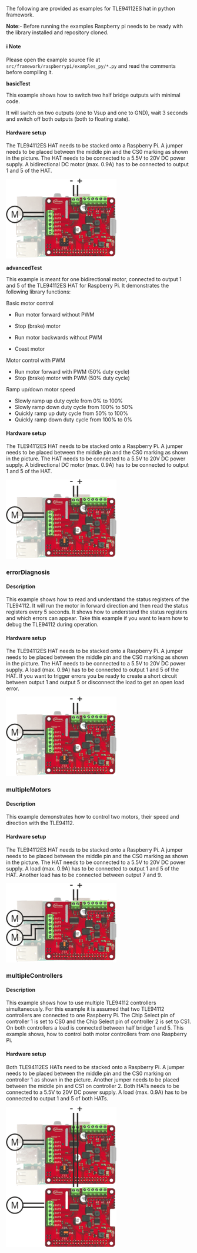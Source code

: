 The following are provided as examples for TLE94112ES hat in python framework.

**Note**:- Before running the examples Raspberry pi needs to be ready with the library installed and repository cloned.

#### :information_source: Note
Please open the example source file at `src/framework/raspberrypi/examples_py/*.py` and read the comments before compiling it.

**basicTest**

This example shows how to switch two half bridge outputs with minimal code.

It will switch on two outputs (one to Vsup and one to GND), wait 3 seconds and switch off both outputs (both to floating state).

#### Hardware setup

The TLE94112ES HAT needs to be stacked onto a Raspberry Pi. A jumper needs to be placed between the middle pin and the CS0 marking as shown in the picture. The HAT needs to be connected to a 5.5V to 20V DC power supply. A bidirectional DC motor (max. 0.9A) has to be connected to output 1 and 5 of the HAT.

<img src="img/basicTest-hw-setup.png" style="max-width:100%;" width="300">


**advancedTest**

This example is meant for one bidirectional motor, connected to
output 1 and 5 of the TLE94112ES HAT for Raspberry Pi.
It demonstrates the following library functions:

Basic motor control

 * Run motor forward without PWM

 * Stop (brake) motor
 * Run motor backwards without PWM
* Coast motor
  
Motor control with PWM
* Run motor forward with PWM (50% duty cycle)
* Stop (brake) motor with PWM (50% duty cycle)

Ramp up/down motor speed
- Slowly ramp up duty cycle from 0% to 100%
- Slowly ramp down duty cycle from 100% to 50%
- Quickly ramp up duty cycle from 50% to 100%
 - Quickly ramp down duty cycle from 100% to 0%
 
#### Hardware setup

The TLE94112ES HAT needs to be stacked onto a Raspberry Pi. A jumper needs to be placed between the middle pin and the CS0 marking as shown in the picture. The HAT needs to be connected to a 5.5V to 20V DC power supply. A bidirectional DC motor (max. 0.9A) has to be connected to output 1 and 5 of the HAT.

<img src="img/basicTest-hw-setup.png" style="max-width:100%;" width="300">

### errorDiagnosis

#### Description
This example shows how to read and understand the status registers of the TLE94112. It will run the motor in forward direction and then read the status registers every 5 seconds. It shows how to understand the status registers and which errors can appear. Take this example if you want to learn how to debug the TLE94112 during operation.

#### Hardware setup

The TLE94112ES HAT needs to be stacked onto a Raspberry Pi. A jumper needs to be placed between the middle pin and the CS0 marking as shown in the picture. The HAT needs to be connected to a 5.5V to 20V DC power supply. A load (max. 0.9A) has to be connected to output 1 and 5 of the HAT. If you want to trigger errors you be ready to create a short circuit between output 1 and output 5 or disconnect the load to get an open load error.

<img src="img/basicTest-hw-setup.png" style="max-width:100%;" width="300">





### multipleMotors

#### Description
This example demonstrates how to control two motors, their speed and direction with the TLE94112.

#### Hardware setup

The TLE94112ES HAT needs to be stacked onto a Raspberry Pi. A jumper needs to be placed between the middle pin and the CS0 marking as shown in the picture. The HAT needs to be connected to a 5.5V to 20V DC power supply. A load (max. 0.9A) has to be connected to output 1 and 5 of the HAT. Another load has to be connected between output 7 and 9.

<img src="img/multipleMotors-hw-setup.png" style="max-width:100%;" width="300">


### multipleControllers

#### Description
This example shows how to use multiple TLE94112 controllers simultaneously. For this example it is assumed that two TLE94112 controllers are connected to one Raspberry Pi. The Chip Select pin of controller 1 is set to CS0 and the Chip Select pin of controller 2 is set to CS1. On both controllers a load is connected between half bridge 1 and 5. This example shows, how to control both motor controllers from one Raspberry Pi.

#### Hardware setup

Both TLE94112ES HATs need to be stacked onto a Raspberry Pi. A jumper needs to be placed between the middle pin and the CS0 marking on controller 1 as shown in the picture. Another jumper needs to be placed between the middle pin and CS1 on controller 2. Both HATs needs to be connected to a 5.5V to 20V DC power supply. A load (max. 0.9A) has to be connected to output 1 and 5 of both HATs.

<img src="img/multipleControllers-hw-setup.png" style="max-width:100%;" width="300">

